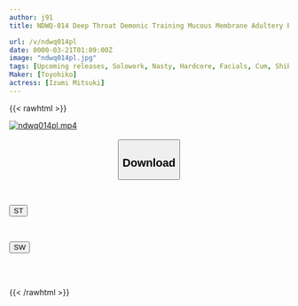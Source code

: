 ```yaml
---
author: j91
title: NDWQ-014 Deep Throat Demonic Training Mucous Membrane Adultery Edition Mitsuki Izumi

url: /v/ndwq014pl
date: 0000-03-21T01:09:00Z
image: "ndwq014pl.jpg"
tags: [Upcoming releases, Solowork, Nasty, Hardcore, Facials, Cum, Shibari, Deep Throating]
Maker: [Toyohiko]
actress: [Izumi Mitsuki]
---
```



{{< rawhtml >}}

<div class="video" data-videoid="pending_link.html">
    <a href="javascript:;">
        <img src="/v/ndwq014pl/ndwq014pl.jpg" width="WIDTH" height="HEIGHT" alt="ndwq014pl.mp4" loading="lazy">
    </a>
</div>

<script type="text/javascript" src="https://j91.asia/asset/on-demand-pend.js"></script>

<br>
  <link rel="stylesheet" href="https://j91.asia/asset/bs5.css">
  
  <center>
  <button class="btn btn-primary" type="button" data-bs-toggle="collapse" data-bs-target=".multi-collapse" aria-expanded="false" aria-controls="multiCollapseExample1 multiCollapseExample2"><h2>Download</h2></button></center>
</p>
<div class="row">
  <div class="col">
    <div class="collapse multi-collapse" id="multiCollapseExample1">
      <div class="card card-body">
	      	      <br>
<div class="buttons">  
<p><a href="https://j91.asia/pending_link.html" target="_blank"><button class="btn-hover color-3"><i class="fa fa-download"></i> ST</button></a></p></div>
    </div>
  </div>
</div>
  <div class="col">
    <div class="collapse multi-collapse" id="multiCollapseExample2">
      <div class="card card-body">
	      <br>
<div class="buttons">
<p><a href="https://j91.asia/pending_link.html" target="_blank"><button class="btn-hover color-2"><i class="fa fa-download"></i> SW</button></a></p></div>
<br><br>
      </div>
    </div>
  </div>
</div>

{{< /rawhtml >}}